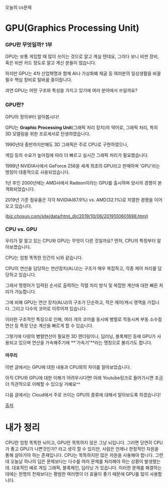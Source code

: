  오늘의 cs문제

# GPU(Graphics Processing Unit)

###  GPU란 무엇일까? 1부

GPU는 보통 게임할 때 많이 쓰이는 것으로 알고 계실 텐데요, 그러다 보니 비싼 장비, 혹은 비싼 카드 정도로 알고 계신 분들이 많습니다.

하지만 GPU는 4차 산업혁명과 함께 AI나 가상화폐 채굴 등 여러분의 일상생활을 바꿀 필수 핵심 장비로 탈바꿈 중이랍니다.

과연 GPU는 어떤 구조와 특성을 가지고 있기에 여러 분야에서 쓰일까요?

 

### GPU란?

GPU의 정의부터 알아봅시다!

GPU는 **Graphic Processing Unit**(그래픽 처리 장치)의 약어로, 그래픽 처리, 특히 3D 모델링을 위한 프로세서로 탄생하였습니다.

1990년대 중반까지만해도 3D 그래픽은 주로 CPU로 구현하였으나,

게임 등의 수요가 높아짐에 따라 더 빠르고 실시간 그래픽 처리가 필요했습니다.

1999년 NVIDIA사에서 GeForce 256을 세계 최초의 GPU라고 판매하며 'GPU'라는 명칭이 대중적으로 사용되었습니다. 

1년 후인 2000년에는 AMD사에서 Radeon이라는 GPU를 출시하며 양사의 경쟁이 본격화되었습니다.

2019년 기준 점유율은 각각 NVIDIA(67.9%) vs. AMD(32.1%)로 치열한 경쟁을 이어오고 있습니다.

([biz.chosun.com/site/data/html_dir/2019/10/06/2019100601698.html](https://biz.chosun.com/site/data/html_dir/2019/10/06/2019100601698.html))

 

### CPU vs. GPU

우리가 잘 알고 있는 CPU와 GPU는 무엇이 다른 것일까요? 먼저, CPU의 특징부터 알아보겠습니다.

CPU는 엄청 똑똑한 인간의 뇌와 같습니다.

CPU의 연산을 담당하는 연산장치(ALU)는 구조가 매우 복잡하고, 각종 제어 처리를 담당하고 있습니다.

그래서 명령어가 입력된 순서로 출력하는 직렬 처리 방식 및 복잡한 계산에 대한 빠른 처리가 가능합니다. 

그에 비해 GPU는 연산 장치(ALU)의 구조가 단순하고, 작은 제어/캐시 영역을 가집니다. 그리고 다수의 코어로 이루어져 있습니다.

이러한 구조적인 특징으로 인해, 여러 개의 코어를 동시에 병렬로 작동시켜 부동 소수점 연산 등 특정 단순 계산을 빠르게 할 수 있습니다.

그렇기에 다량의 병렬연산이 필요한 3D 렌더링이나, 딥러닝, 블록체인 등에 GPU가 사용되고 있으며 연산을 가속해주기에 **'가속기'**라는 명칭으로 불리기도 합니다.

 

#### 마무리

이번 글에서는 GPU에 대한 내용과 CPU와의 차이를 알아보았습니다.

아직 CPU와 GPU에 대한 이해가 어려우시다면! 아래 Youtube링크로 들어가시면 조금 더 직관적으로 이해할 수 있으실 거예요^^

다음 글에서는 Cloud에서 주로 쓰이는 GPU의 종류에 대해서 알아보도록 하겠습니다!

[출처](https://tech.ktcloud.com/17)



# 내가 정리

CPU란 엄청 똑똑한 뇌이고, GPU란 똑똑하지 않은 그냥 뇌입니다. 그러면 당연히 CPU가 좋고 GPU가 나쁜것인가? 라고 생각 할 수 있지만, 사람은 언제나 한정적인 자원을 통해 살아가야 하는 존재입니다. CPU는 똑똑하지만 많은 자원을 사용해야 합니다. 그런데 오늘날 하나의 딥은 문제보다는 다수를 여러 문제를 처리해야 하는 상황이 발생했는데. 대표적인 예로 게임 그래픽, 블록체인, 딥러닝 가 있습니다. 이러한 문제를 해결하는 데에는 한명의 천재보다는 평범한 여러명이 더 효율이 좋기 때문에 GPU를 많이 사용합니다. 